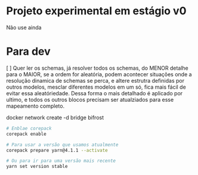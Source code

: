 # Projeto experimental em estágio v0

Não use ainda

# Para dev

[ ] Quer ler os schemas, já resolver todos os schemas, do MENOR detalhe para o MAIOR, se a ordem for aleatória, podem acontecer situações onde a resolução dinamica de schemas se perca, e altere estrutra definidas por outros modelos, mesclar diferentes modelos em um só, fica mais fácil de evitar essa aleatóriedade. Dessa forma o mais detalhado é aplicado por ultimo, e todos os outros blocos precisam ser atualziados para esse mapeamento completo.

docker network create -d bridge bifrost



```bash
# Enblae corepack
corepack enable

# Para usar a versão que usamos atualmente
corepack prepare yarn@4.1.1 --activate

# Ou para ir para uma versão mais recente
yarn set version stable
```